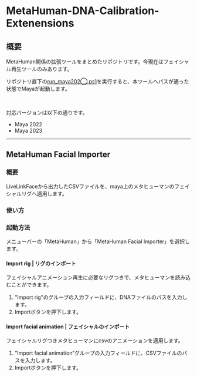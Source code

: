 # MetaHuman-DNA-Calibration-Extenensions

## 概要

MetaHuman関係の拡張ツールをまとめたリポジトリです。今現在はフェイシャル再生ツールのみあります。

リポジトリ直下の[run_maya202◯.ps1](run_maya2023.ps1)を実行すると、本ツールへパスが通った状態でMayaが起動します。

<br>

対応バージョンは以下の通りです。
- Maya 2022
- Maya 2023 

---

## MetaHuman Facial Importer

### 概要

LiveLinkFaceから出力したCSVファイルを、maya上のメタヒューマンのフェイシャルリグへ適用します。

### 使い方

### 起動方法

メニューバーの「MetaHuman」から「MetaHuman Facial Importer」を選択します。

#### Import rig | リグのインポート

フェイシャルアニメーション再生に必要なリグつきで、メタヒューマンを読み込むことができます。

1. "Import rig"のグループの入力フィールドに、DNAファイルのパスを入力します。
2. Importボタンを押下します。

#### Import facial animation | フェイシャルのインポート

フェイシャルリグつきメタヒューマンにcsvのアニメーションを適用します。

1. ”Import facial animation”グループの入力フィールドに、CSVファイルのパスを入力します。
2. Importボタンを押下します。
